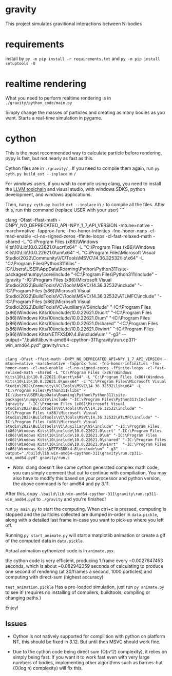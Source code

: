 # gravity

This project simulates gravitional interactions between N-bodies


# requirements

install by `py -m pip install -r requirements.txt` and `py -m pip install setuptools -U`

# realtime rendering

What you need to perform realtime rendering is in `./gravity/python_code/main.py`

Simply change the masses of particles and creating as many bodies as you want. Starts a real-time simulation in pygame.

# cython

This is the most recommended way to calculate particle before rendering, pypy is fast, but not nearly as fast as this.

Cython files are in `./gravity/` . If you need to compile them again, run `py cyth.py build_ext --inplace` in `/`

For windows users, if you wish to compile using clang, you need to install the [LLVM toolchain](https://github.com/llvm/llvm-project/releases/tag/llvmorg-16.0.0) and visual studio, with windows SDKS, python development, and windows applications.

Then, run `py cyth.py build_ext --inplace` in `/` to compile all the files. After this, run this command (replace USER with your user) ```

clang -Ofast -ffast-math -DNPY_NO_DEPRECATED_API=NPY_1_7_API_VERSION -mtune=native -march=native -fapprox-func -fno-honor-infinities -fno-honor-nans -cl-mad-enable -cl-no-signed-zeros -ffinite-loops -cl-fast-relaxed-math -shared -L "C:\Program Files (x86)\Windows Kits\10\Lib\10.0.22621.0\ucrt\x64" -L "C:\Program Files (x86)\Windows Kits\10\Lib\10.0.22621.0\um\x64" -L "C:\Program Files\Microsoft Visual Studio\2022\Community\VC\Tools\MSVC\14.36.32532\lib\x64" -L "C:\Program Files\Python311\libs" -IC:\Users\USER\AppData\Roaming\Python\Python311\site-packages\numpy\core\include "-IC:\Program Files\Python311\Include" -Igravity  "-IC:\Program Files (x86)\Microsoft Visual Studio\2022\BuildTools\VC\Tools\MSVC\14.36.32532\include" "-IC:\Program Files (x86)\Microsoft Visual Studio\2022\BuildTools\VC\Tools\MSVC\14.36.32532\ATLMFC\include" "-IC:\Program Files (x86)\Microsoft Visual Studio\2022\BuildTools\VC\Auxiliary\VS\include" "-IC:\Program Files (x86)\Windows Kits\10\include\10.0.22621.0\ucrt" "-IC:\Program Files (x86)\Windows Kits\10\include\10.0.22621.0\um" "-IC:\Program Files (x86)\Windows Kits\10\include\10.0.22621.0\shared" "-IC:\Program Files (x86)\Windows Kits\10\include\10.0.22621.0\winrt"  "-IC:\Program Files (x86)\Windows Kits\NETFXSDK\4.8\include\um" "-g3" --output=".\build\lib.win-amd64-cpython-311\gravity\run.cp311-win_amd64.pyd" gravity/run.c
```

clang -Ofast -ffast-math -DNPY_NO_DEPRECATED_API=NPY_1_7_API_VERSION -mtune=native -march=native -fapprox-func -fno-honor-infinities -fno-honor-nans -cl-mad-enable -cl-no-signed-zeros -ffinite-loops -cl-fast-relaxed-math -shared -L "C:\Program Files (x86)\Windows Kits\10\Lib\10.0.22621.0\ucrt\x64" -L "C:\Program Files (x86)\Windows Kits\10\Lib\10.0.22621.0\um\x64" -L "C:\Program Files\Microsoft Visual Studio\2022\Community\VC\Tools\MSVC\14.36.32532\lib\x64" -L "C:\Program Files\Python311\libs" -IC:\Users\USER\AppData\Roaming\Python\Python311\site-packages\numpy\core\include "-IC:\Program Files\Python311\Include" -Igravity  "-IC:\Program Files (x86)\Microsoft Visual Studio\2022\BuildTools\VC\Tools\MSVC\14.36.32532\include" "-IC:\Program Files (x86)\Microsoft Visual Studio\2022\BuildTools\VC\Tools\MSVC\14.36.32532\ATLMFC\include" "-IC:\Program Files (x86)\Microsoft Visual Studio\2022\BuildTools\VC\Auxiliary\VS\include" "-IC:\Program Files (x86)\Windows Kits\10\include\10.0.22621.0\ucrt" "-IC:\Program Files (x86)\Windows Kits\10\include\10.0.22621.0\um" "-IC:\Program Files (x86)\Windows Kits\10\include\10.0.22621.0\shared" "-IC:\Program Files (x86)\Windows Kits\10\include\10.0.22621.0\winrt"  "-IC:\Program Files (x86)\Windows Kits\NETFXSDK\4.8\include\um" "-g3" --output="./build\lib.win-amd64-cpython-311\gravity\run.cp311-win_amd64.pyd" gravity/run.c
```

* *Note*: clang doesn't like some cython generated complex math code, you can simply comment that out to continue with compiliation. You may also have to modify this based on your processor and python version, the above command is for amd64 and py 3.11.

After this, copy `.\build\lib.win-amd64-cpython-311\gravity\run.cp311-win_amd64.pyd` to `./gravity` and you're finished!

run `py main.py` to start the computing. When ctrl+c is pressed, computing is stopped and the particles collected are dumped in-order in `data.pickle`, along with a detailed last frame in-case you want to pick-up where you left off.

Running `py start_animate.py` will start a matplotlib animation or create a gif of the computed data in `data.pickle`.

Actual animation cythonized code is in `animate.pyx`.

the cython code is very efficient, producing 1 frame every ~0.0027647453 seconds, which is about ~0.082942359 seconds of calculating to produce one second of rendering (at 30/frames a second, 1000 particles) and computing with direct-sum (highest accuracy)

`test_animation.pickle` Has a pre-loaded simulation, just run `py animate.py` to see it! (requires no installing of compilers, buildtools, compiling or changing paths.)

Enjoy!

## Issues

* Cython is not natively supported for compilition with python on platform NT, this should be fixed in 3.12. But until then MSVC should work fine.

* Due to the cython code being direct sum (O(n^2) complexity), it relies on simply being fast. If you want it to work fast even with very large numbers of bodies, implementing other algorithms such as barnes-hut (O(log n) complexity) will fix this.
